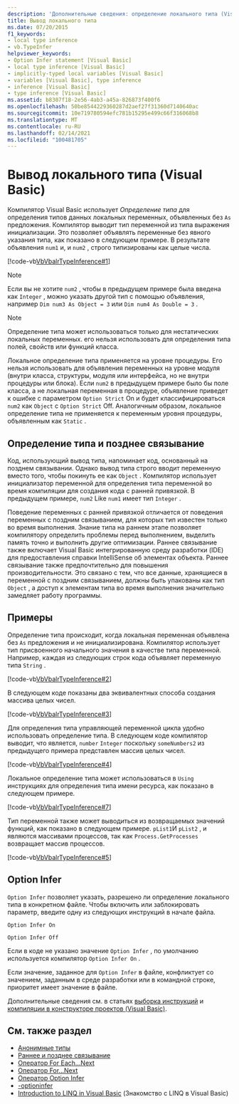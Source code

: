 ```yaml
---
description: 'Дополнительные сведения: определение локального типа (Visual Basic)'
title: Вывод локального типа
ms.date: 07/20/2015
f1_keywords:
- local type inference
- vb.TypeInfer
helpviewer_keywords:
- Option Infer statement [Visual Basic]
- local type inference [Visual Basic]
- implicitly-typed local variables [Visual Basic]
- variables [Visual Basic], type inference
- inference [Visual Basic]
- type inference [Visual Basic]
ms.assetid: b8307f18-2e56-4ab3-a45a-826873f400f6
ms.openlocfilehash: 50be8544229360287d2aef27f31360d7140640ac
ms.sourcegitcommit: 10e719780594efc781b15295e499c66f316068b8
ms.translationtype: MT
ms.contentlocale: ru-RU
ms.lasthandoff: 02/14/2021
ms.locfileid: "100481705"
---
```

# <a name="local-type-inference-visual-basic"></a>Вывод локального типа (Visual Basic)

Компилятор Visual Basic использует *Определение типа* для определения типов данных локальных переменных, объявленных без `As` предложения. Компилятор выводит тип переменной из типа выражения инициализации. Это позволяет объявлять переменные без явного указания типа, как показано в следующем примере. В результате объявления `num1` и, и `num2` , строго типизированы как целые числа.

[!code-vb[VbVbalrTypeInference#1](~/samples/snippets/visualbasic/VS_Snippets_VBCSharp/VbVbalrTypeInference/VB/Class1.vb#1)]

> [!NOTE]
> Если вы не хотите `num2` , чтобы в предыдущем примере была введена как `Integer` , можно указать другой тип с помощью объявления, например `Dim num3 As Object = 3` или `Dim num4 As Double = 3` .

> [!NOTE]
> Определение типа может использоваться только для нестатических локальных переменных. его нельзя использовать для определения типа полей, свойств или функций класса.

Локальное определение типа применяется на уровне процедуры. Его нельзя использовать для объявления переменных на уровне модуля (внутри класса, структуры, модуля или интерфейса, но не внутри процедуры или блока). Если `num2` в предыдущем примере было бы поле класса, а не локальная переменная в процедуре, объявление приведет к ошибке с параметром `Option Strict` On и будет классифицироваться `num2` как `Object` с `Option Strict` Off. Аналогичным образом, локальное определение типа не применяется к переменным уровня процедуры, объявленным как `Static` .

## <a name="type-inference-vs-late-binding"></a>Определение типа и позднее связывание

Код, использующий вывод типа, напоминает код, основанный на позднем связывании. Однако вывод типа строго вводит переменную вместо того, чтобы покинуть ее как `Object` . Компилятор использует инициализатор переменной для определения типа переменной во время компиляции для создания кода с ранней привязкой. В предыдущем примере, `num2` Like `num1` имеет тип `Integer` .

Поведение переменных с ранней привязкой отличается от поведения переменных с поздним связыванием, для которых тип известен только во время выполнения. Знание типа на раннем этапе позволяет компилятору определить проблемы перед выполнением, выделить память точно и выполнить другие оптимизации. Раннее связывание также включает Visual Basic интегрированную среду разработки (IDE) для предоставления справки IntelliSense об элементах объекта. Раннее связывание также предпочтительно для повышения производительности. Это связано с тем, что все данные, хранящиеся в переменной с поздним связыванием, должны быть упакованы как тип `Object` , а доступ к элементам типа во время выполнения значительно замедляет работу программы.

## <a name="examples"></a>Примеры

Определение типа происходит, когда локальная переменная объявлена без `As` предложения и не инициализирована. Компилятор использует тип присвоенного начального значения в качестве типа переменной. Например, каждая из следующих строк кода объявляет переменную типа `String` .

[!code-vb[VbVbalrTypeInference#2](~/samples/snippets/visualbasic/VS_Snippets_VBCSharp/VbVbalrTypeInference/VB/Class1.vb#2)]

В следующем коде показаны два эквивалентных способа создания массива целых чисел.

[!code-vb[VbVbalrTypeInference#3](~/samples/snippets/visualbasic/VS_Snippets_VBCSharp/VbVbalrTypeInference/VB/Class1.vb#3)]

Для определения типа управляющей переменной цикла удобно использовать определение типа. В следующем коде компилятор выводит, что является, `number` `Integer` поскольку `someNumbers2` из предыдущего примера представлен массив целых чисел.

[!code-vb[VbVbalrTypeInference#4](~/samples/snippets/visualbasic/VS_Snippets_VBCSharp/VbVbalrTypeInference/VB/Class1.vb#4)]

Локальное определение типа может использоваться в `Using` инструкциях для определения типа имени ресурса, как показано в следующем примере.

[!code-vb[VbVbalrTypeInference#7](~/samples/snippets/visualbasic/VS_Snippets_VBCSharp/VbVbalrTypeInference/VB/Class1.vb#7)]

Тип переменной также может выводиться из возвращаемых значений функций, как показано в следующем примере. `pList1`И `pList2` , и являются массивами процессов, так как `Process.GetProcesses` возвращает массив процессов.

[!code-vb[VbVbalrTypeInference#5](~/samples/snippets/visualbasic/VS_Snippets_VBCSharp/VbVbalrTypeInference/VB/Class1.vb#5)]

## <a name="option-infer"></a>Option Infer

`Option Infer` позволяет указать, разрешено ли определение локального типа в конкретном файле. Чтобы включить или заблокировать параметр, введите одну из следующих инструкций в начале файла.

`Option Infer On`

`Option Infer Off`

Если в коде не указано значение `Option Infer` , по умолчанию используется компилятор `Option Infer On` .

Если значение, заданное для `Option Infer` в файле, конфликтует со значением, заданным в среде разработки или в командной строке, приоритет имеет значение в файле.

Дополнительные сведения см. в статьях [выборка инструкций](../../../language-reference/statements/option-infer-statement.md) и [компиляции в конструкторе проектов (Visual Basic)](/visualstudio/ide/reference/compile-page-project-designer-visual-basic).

## <a name="see-also"></a>См. также раздел

- [Анонимные типы](../objects-and-classes/anonymous-types.md)
- [Раннее и позднее связывание](../early-late-binding/index.md)
- [Оператор For Each…Next](../../../language-reference/statements/for-each-next-statement.md)
- [Оператор For…Next](../../../language-reference/statements/for-next-statement.md)
- [Оператор Option Infer](../../../language-reference/statements/option-infer-statement.md)
- [-optioninfer](../../../reference/command-line-compiler/optioninfer.md)
- [Introduction to LINQ in Visual Basic](../linq/introduction-to-linq.md) (Знакомство с LINQ в Visual Basic)
